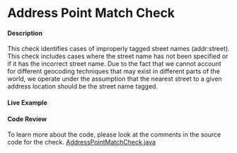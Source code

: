 # Address Point Match Check

#### Description

This check identifies cases of improperly tagged street names (addr:street). This check includes
cases where the street name has not been specified or if it has the incorrect street name. Due to
the fact that we cannot account for different geocoding techniques that may exist in different parts
of the world, we operate under the assumption that the nearest street to a given address location
should be the street name tagged.

#### Live Example


#### Code Review


To learn more about the code, please look at the comments in the source code for the check.
[AddressPointMatchCheck.java](../../src/main/java/org/openstreetmap/atlas/checks/validation/points/AddressPointMatchCheck.java)